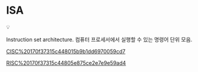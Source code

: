 # ISA

<aside>
💡

Instruction set architecture.
컴퓨터 프로세서에서 실행할 수 있는 명령어 단위 모음.

</aside>

[CISC%20170f37315c448015b9b1dd6970059cd7](CISC%20170f37315c448015b9b1dd6970059cd7)

[RISC%20170f37315c44805e875ce2e7e9e59ad4](RISC%20170f37315c44805e875ce2e7e9e59ad4)